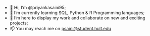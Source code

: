 - 👋 Hi, I’m @priyankasaini95;
- 🌱 I’m currently learning SQL, Python & R Programming languages;
- 💞️ I’m here to display my work and collaborate on new and exciting projects;
- 📫 You may reach me on psaini@student.hult.edu

<!---
priyankasaini95/priyankasaini95 is a ✨ special ✨ repository because its `README.md` (this file) appears on your GitHub profile.
You can click the Preview link to take a look at your changes.
--->
